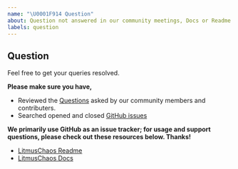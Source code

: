 ```yaml
---
name: "\U0001F914 Question"
about: Question not answered in our community meetings, Docs or Readme.
labels: question
---
```


<!-- TODO: update links -->

## Question

Feel free to get your queries resolved.

**Please make sure you have,**

- Reviewed the [Questions](https://github.com/litmuschaos/litmus/labels/question) asked by our community members and contributers.
- Searched opened and closed [GitHub issues](https://github.com/litmuschaos/litmus/issues)

**We primarily use GitHub as an issue tracker; for usage and support questions, please check out these resources below. Thanks!**

- [LitmusChaos Readme](https://github.com/litmuschaos/litmus)
- [LitmusChaos Docs](https://docs.litmuschaos.io/docs/next/getstarted.html)

